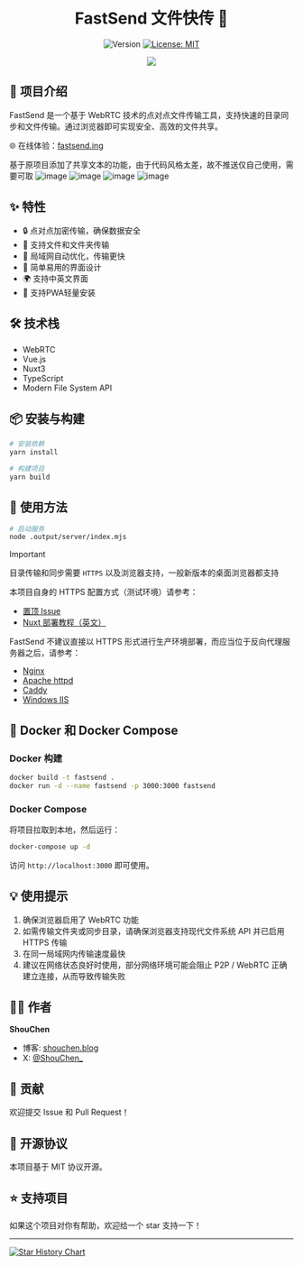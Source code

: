 <h1 align="center">FastSend 文件快传 🚀</h1>

<p align="center">
  <img alt="Version" src="https://img.shields.io/badge/version-0.6.0-blue.svg?style=flat-square" />
  <a href="#" target="_blank">
    <img alt="License: MIT" src="https://img.shields.io/badge/License-MIT-yellow.svg?style=flat-square" />
  </a>
</p>

<p align="center">
  <img src="./public/ogImg.webp" />
</p>

## 📖 项目介绍

FastSend 是一个基于 WebRTC 技术的点对点文件传输工具，支持快速的目录同步和文件传输。通过浏览器即可实现安全、高效的文件共享。

🌐 在线体验：[fastsend.ing](https://fastsend.ing)

基于原项目添加了共享文本的功能，由于代码风格太差，故不推送仅自己使用，需要可取
![image](https://github.com/user-attachments/assets/ae5e4d8f-2a20-4d1a-9ad6-3ccc8f914cb6)
![image](https://github.com/user-attachments/assets/d999fcd7-593c-42c0-8f22-4dc1e800f977)
![image](https://github.com/user-attachments/assets/d1c130d7-3443-4c4c-9423-a8589de58861)
![image](https://github.com/user-attachments/assets/2509e08b-dbcf-4e3d-89a7-e036d581ef18)

## ✨ 特性

- 🔒 点对点加密传输，确保数据安全
- 📁 支持文件和文件夹传输
- 🚀 局域网自动优化，传输更快
- 🎯 简单易用的界面设计
- 🌍 支持中英文界面
- 📲 支持PWA轻量安装

## 🛠️ 技术栈

- WebRTC
- Vue.js
- Nuxt3
- TypeScript
- Modern File System API

## 📦 安装与构建

```bash
# 安装依赖
yarn install

# 构建项目
yarn build
```

## 🚀 使用方法

```bash
# 启动服务
node .output/server/index.mjs
```

> [!IMPORTANT]
> 目录传输和同步需要 `HTTPS` 以及浏览器支持，一般新版本的桌面浏览器都支持
> 
> 本项目自身的 HTTPS 配置方式（测试环境）请参考：
> 
> - [置顶 Issue](https://github.com/ShouChenICU/FastSend/issues/9#issuecomment-2562353775)
> - [Nuxt 部署教程（英文）](https://nuxt.com/docs/4.x/getting-started/deployment#entry-point)
> 
> FastSend 不建议直接以 HTTPS 形式进行生产环境部署，而应当位于反向代理服务器之后，请参考：
> 
> - [Nginx](https://nginx.org/en/docs/http/configuring_https_servers.html)
> - [Apache httpd](https://httpd.apache.org/docs/current/ssl/)
> - [Caddy](https://caddyserver.com/docs/quick-starts/https)
> - [Windows IIS](https://learn.microsoft.com/zh-cn/iis/manage/configuring-security/how-to-set-up-ssl-on-iis)

## 🐳 Docker 和 Docker Compose

### Docker 构建

```bash
docker build -t fastsend .
docker run -d --name fastsend -p 3000:3000 fastsend
```

### Docker Compose

将项目拉取到本地，然后运行：

```bash
docker-compose up -d
```

访问 `http://localhost:3000` 即可使用。

## 💡 使用提示

1. 确保浏览器启用了 WebRTC 功能
2. 如需传输文件夹或同步目录，请确保浏览器支持现代文件系统 API 并已启用 HTTPS 传输
3. 在同一局域网内传输速度最快
4. 建议在网络状态良好时使用，部分网络环境可能会阻止 P2P / WebRTC 正确建立连接，从而导致传输失败

## 👨‍💻 作者

**ShouChen**

- 博客: [shouchen.blog](https://shouchen.blog)
- X: [@ShouChen\_](https://x.com/ShouChen_)

## 🤝 贡献

欢迎提交 Issue 和 Pull Request！

## 📝 开源协议

本项目基于 MIT 协议开源。

## ⭐ 支持项目

如果这个项目对你有帮助，欢迎给一个 star 支持一下！

---

<a href="https://star-history.com/#ShouChenICU/Fastsend&Date">
 <picture>
   <source media="(prefers-color-scheme: dark)" srcset="https://api.star-history.com/svg?repos=ShouChenICU/Fastsend&type=Date&theme=dark" />
   <source media="(prefers-color-scheme: light)" srcset="https://api.star-history.com/svg?repos=ShouChenICU/Fastsend&type=Date" />
   <img alt="Star History Chart" src="https://api.star-history.com/svg?repos=ShouChenICU/Fastsend&type=Date" />
 </picture>
</a>
